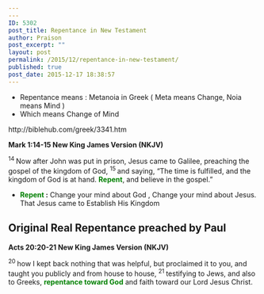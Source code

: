 ```yaml
---
---
ID: 5302
post_title: Repentance in New Testament
author: Praison
post_excerpt: ""
layout: post
permalink: /2015/12/repentance-in-new-testament/
published: true
post_date: 2015-12-17 18:38:57
---
```

<ul>
	<li>Repentance means : Metanoia in Greek ( Meta means Change, Noia means Mind )</li>
	<li>Which means Change of Mind</li>
</ul>
http://biblehub.com/greek/3341.htm

<strong><span class="passage-display-bcv">Mark 1:14-15
</span><span class="passage-display-version">New King James Version (NKJV)</span></strong>

<span class="text Mark-1-14"><sup class="versenum">14 </sup>Now after John was put in prison, Jesus came to Galilee, preaching the gospel of the kingdom of God, </span><span id="en-NKJV-24231" class="text Mark-1-15"><sup class="versenum">15 </sup>and saying, <span class="woj">“The time is fulfilled, and the kingdom of God is at hand. <span style="color: #008000;"><strong>Repent</strong></span>, and believe in the gospel.”</span></span>
<ul>
	<li><strong><span style="color: #008000;">Repent</span> :</strong> Change your mind about God , Change your mind about Jesus. That Jesus came to Establish His Kingdom</li>
</ul>
<h2><strong>Original Real Repentance preached by Paul</strong></h2>
<strong><span class="passage-display-bcv">Acts 20:20-21
</span><span class="passage-display-version">New King James Version (NKJV)</span></strong>

<span id="en-NKJV-27647" class="text Acts-20-20"><sup class="versenum">20 </sup>how I kept back nothing that was helpful, but proclaimed it to you, and taught you publicly and from house to house, </span><span id="en-NKJV-27648" class="text Acts-20-21"><sup class="versenum">21 </sup>testifying to Jews, and also to Greeks, <span style="color: #008000;"><strong>repentance toward God</strong> </span>and faith toward our Lord Jesus Christ.</span>
